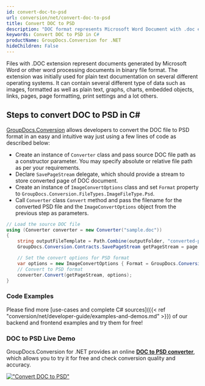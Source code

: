```yaml
---
id: convert-doc-to-psd
url: conversion/net/convert-doc-to-psd
title: Convert DOC to PSD
description: "DOC format represents Microsoft Word Document with .doc extension. Learn how to convert DOC to PSD file programmatically in C# language using GroupDocs.Conversion for .NET library."
keywords: Convert DOC to PSD in C#
productName: GroupDocs.Conversion for .NET
hideChildren: False
---
```


Files with .DOC extension represent documents generated by Microsoft Word or other word processing documents in binary file format. The extension was initially used for plain text documentation on several different operating systems. It can contain several different type of data such as images, formatted as well as plain text, graphs, charts, embedded objects, links, pages, page formatting, print settings and a lot others.

## Steps to convert DOC to PSD in C#

[GroupDocs.Conversion](https://products.groupdocs.com/conversion/net) allows developers to convert the DOC file to PSD format in an easy and intuitive way just using a few lines of code as described below:

* Create an instance of `Converter` class and pass source DOC file path as a constructor parameter. You may specify absolute or relative file path as per your requirements. 
* Declare `SavePageStream` delegate, which should provide a stream to store converted page of DOC document.
* Create an instance of `ImageConvertOptions` class and set `Format` property to `GroupDocs.Conversion.FileTypes.ImageFileType.Psd`.
* Call `Converter` class `Convert` method and pass the filename for the converted PSD file and the `ImageConvertOptions` object from the previous step as parameters.

```csharp
// Load the source DOC file
using (Converter converter = new Converter("sample.doc"))
{
    string outputFileTemplate = Path.Combine(outputFolder, "converted-page-{0}.psd");
    GroupDocs.Conversion.Contracts.SavePageStream getPageStream = page => new FileStream(string.Format(outputFileTemplate, page), FileMode.Create);

    // Set the convert options for PSD format
    var options = new ImageConvertOptions { Format = GroupDocs.Conversion.FileTypes.ImageFileType.Psd };   
    // Convert to PSD format
    converter.Convert(getPageStream, options);
}
```

### Code Examples

Please find more [use-cases and complete C# sources]({{< ref "conversion/net/developer-guide/examples-and-demos.md" >}}) of our backend and frontend examples and try them for free!

### DOC to PSD Live Demo

GroupDocs.Conversion for .NET provides an online [**DOC to PSD converter**](https://products.groupdocs.app/conversion/doc-to-psd), which allows you to try it for free and check conversion quality and accuracy.

[!["Convert DOC to PSD"](conversion/net/images/convert-to-psd/convert-doc-to-psd.png)](https://products.groupdocs.app/conversion/doc-to-psd)